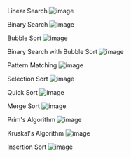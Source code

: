 Linear Search
![image](https://github.com/user-attachments/assets/7ee02bf7-014e-4b49-ba43-001b6e014a95)

Binary Search
![image](https://github.com/user-attachments/assets/e67a00ea-46e8-4979-bfcf-587dadd74eae)

Bubble Sort
![image](https://github.com/user-attachments/assets/57b77ea2-57bb-4798-a59c-5be42bd49e4a)

Binary Search with Bubble Sort
![image](https://github.com/user-attachments/assets/819a8697-f943-4b72-8e22-acfac6bf5e73)

Pattern Matching
![image](https://github.com/user-attachments/assets/af8c63bd-827c-49a1-ab16-bbc09002c6da)

Selection Sort
![image](https://github.com/user-attachments/assets/b86e8934-694f-42c1-b235-47137324a875)

Quick Sort
![image](https://github.com/user-attachments/assets/78311899-7724-4f2d-be77-f2dc4b576b1c)

Merge Sort
![image](https://github.com/user-attachments/assets/2d4db290-887a-4174-8487-75b52638adbe)

Prim's Algorithm
![image](https://github.com/user-attachments/assets/266e57da-2cf0-425a-a530-b42fa7acc24a)

Kruskal's Algorithm
![image](https://github.com/user-attachments/assets/177afac5-db1e-4c14-b2d2-8cd1f6f6b9b6)

Insertion Sort
![image](https://github.com/user-attachments/assets/79d29a9f-e634-46ec-bfbd-3a69700560cd)
